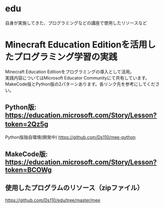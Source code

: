 # edu
自身が実施してきた、プログラミングなどの講座で使用したリソースなど

# Minecraft Education Editionを活用したプログラミング学習の実践
Minecraft Education Editionをプログラミングの導入として活用。  
実践内容についてはMicrosoft Educator Communityにて共有しています。  
MakeCode版とPython版の2パターンあります。各リンク先を参考にしてください。  

## Python版: https://education.microsoft.com/Story/Lesson?token=2Qz5g  　

Python版独自環境(開発中)
https://github.com/Ds110/mee-python

## MakeCode版: https://education.microsoft.com/Story/Lesson?token=BCOWg 

## 使用したプログラムのリソース（zipファイル）  
https://github.com/Ds110/edu/tree/master/mee
